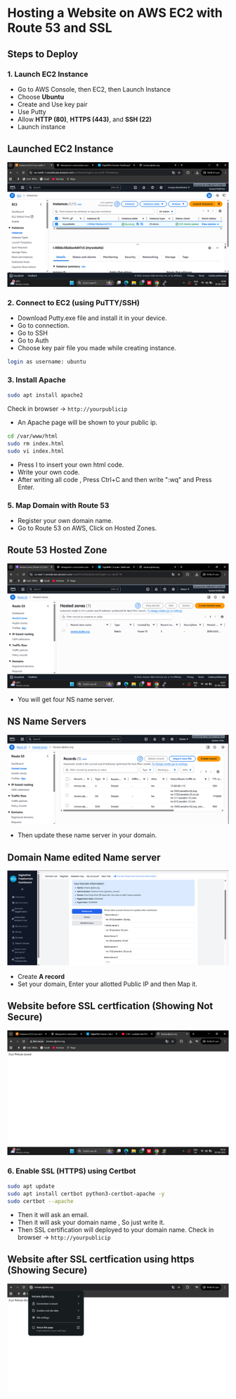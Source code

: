 # Hosting a Website on AWS EC2 with Route 53 and SSL  

## Steps to Deploy

### 1. Launch EC2 Instance  
- Go to AWS Console, then EC2, then Launch Instance  
- Choose **Ubuntu**  
- Create and Use key pair
- Use Putty
- Allow **HTTP (80)**, **HTTPS (443)**, and **SSH (22)**  
- Launch instance
## Launched EC2 Instance
![EC2 Instance](cloudimages/ec2launchedinstance.png)


### 2. Connect to EC2 (using PuTTY/SSH)  
- Download Putty.exe file and install it in your device.
- Go to connection.
- Go to SSH
- Go to Auth
- Choose key pair file you made while creating instance.
```bash
login as username: ubuntu
```

### 3. Install Apache  
```bash
sudo apt install apache2
```

Check in browser → `http://yourpublicip`
- An Apache page will be shown to your public ip.

```bash
cd /var/www/html
sudo rm index.html
sudo vi index.html
```
- Press I to insert your own html code.
- Write your own code.
- After writing all code , Press Ctrl+C and then write ":wq" and Press Enter.

### 5. Map Domain with Route 53  
- Register your own domain name.
- Go to Route 53 on AWS, Click on Hosted Zones.
## Route 53 Hosted Zone
![Route 53 Hosted Zone](cloudimages/route53hostedzone.png)
- You will get four NS name server.
## NS Name Servers
  ![NS Name servers](cloudimages/nsserver.png)
- Then update these name server in your domain.
## Domain Name edited Name server
![Nameservereditedondomain](cloudimages/registereddomain.png)
- Create **A record**
- Set your domain, Enter your allotted Public IP and then Map it.
## Website before SSL certfication (Showing Not Secure)
![Webiste before SSL certification](cloudimages/websitebeforesslcertification.png)

### 6. Enable SSL (HTTPS) using Certbot  
```bash
sudo apt update
sudo apt install certbot python3-certbot-apache -y
sudo certbot --apache
```
- Then it will ask an email.
- Then it will ask your domain name , So just write it.
- Then SSL certification will deployed to your domain name.
  Check in browser → `http://yourpublicip`

## Website after SSL certfication using https (Showing Secure)
![Webiste ater SSL certification](cloudimages/securedsite.png)
